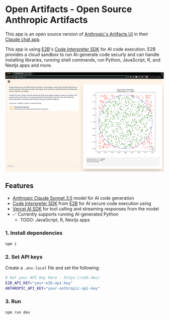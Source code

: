 # Open Artifacts - Open Source Anthropic Artifacts
This app is an open source version of [Anthropic's Artifacts UI](https://www.anthropic.com/news/claude-3-5-sonnet) in their [Claude chat app](https://claude.ai/).

This app is using [E2B](https://e2b.dev/docs)'s [Code Interpreter SDK](https://github.com/e2b-dev/code-interpreter) for AI code execution. E2B provides a cloud sandbox to run AI-generate code securly and can handle installing libraries, running shell commands, run Python, JavaScript, R, and Nextjs apps and more.


![Preview](preview.png)

## Features
- [Anthropic Claude Sonnet 3.5](https://www.anthropic.com/) model for AI code generation
- [Code Interpreter SDK](https://github.com/e2b-dev/code-interpreter) from [E2B](https://e2b.dev) for AI secure code execution using
- [Vercel AI SDK](https://sdk.vercel.ai/docs/introduction) for tool calling and streaming responses from the model
- ✅ Currently supports running AI-generated Python
  - TODO: JavaScript, R, Nextjs apps

### 1. Install dependencies
```sh
npm i
```

### 2. Set API keys
Create a `.env.local` file and set the following:
```sh
# Get your API key here - https://e2b.dev/
E2B_API_KEY="your-e2b-api-key"
ANTHROPIC_API_KEY="your-anthropic-api-key"
```

### 3. Run
```sh
npm run dev
```